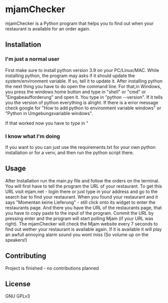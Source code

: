 # mjamChecker

mjamChecker is a Python program that helps you to find out when your restaurant is available for an order again.

## Installation

### I'm just a normal user

First make sure to install python version 3.9 on your PC/Linux/MAC.
While installing python, the program may asks if it should update the system/environment variable. If so, tell it to update it.
After installing python the next thing you have to do open the command line. For that,in Windows, you press the windows home button
and type in "shell" or "cmd" or "Eingabeaufforderung" and open it.
You type in "python --version".
If it tells you the version of python everything is alright. If there is a error message check google for "How to add python
to environment variable windows" or "Python in Umgebungsvariable windows".

If that worked now you have to type in "

### I know what I'm doing

If you want to you can just use the requirements.txt for your own python installation or for a venv,
and then run the python script there.

## Usage


After Installation run the main.py file and follow the orders on the terminal.
You will first have to tell the program the URL of your restaurant.
To get this URL visit mjam.net - login there or just type in your address and go to the search bar to find your restaurant.
When you found your restaurant and it says "Momentan keine Lieferung" - still click onto its widget to enter the restaurants page.
And there you have the URL of the restaurants page, that you have to copy paste to the input of the program.
Commit the URL by pressing enter and the program will start polling Mjam (if your URL was right).
The mjamChecker will check the Mjam website every 7 seconds to find out wether your restaurant is available again.
If it is available it will play an awfull annoying alarm sound you wont miss (So volume up on the speakers!)

## Contributing
Project is finished - no contributions planned

## License
GNU GPLv3